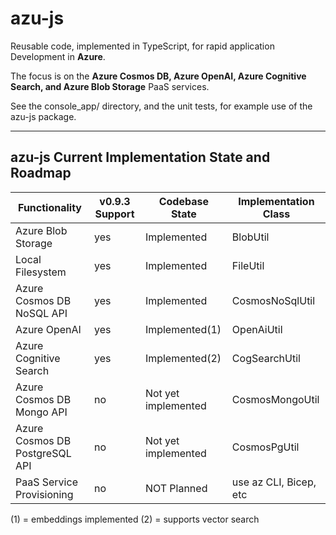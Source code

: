 # azu-js

Reusable code, implemented in TypeScript, for rapid application Development in **Azure**.

The focus is on the **Azure Cosmos DB, Azure OpenAI, Azure Cognitive Search, and Azure Blob Storage** PaaS services.

See the console_app/ directory, and the unit tests, for example use of the azu-js package.

---

## azu-js Current Implementation State and Roadmap

| Functionality                   | v0.9.3 Support | Codebase State       | Implementation Class   |
| ------------------------------- | -------------- | -------------------- | ---------------------- |
| Azure Blob Storage              | yes            | Implemented          | BlobUtil               |
| Local Filesystem                | yes            | Implemented          | FileUtil               |
| Azure Cosmos DB NoSQL API       | yes            | Implemented          | CosmosNoSqlUtil        |
| Azure OpenAI                    | yes            | Implemented(1)       | OpenAiUtil             |
| Azure Cognitive Search          | yes            | Implemented(2)       | CogSearchUtil          |
| Azure Cosmos DB Mongo API       | no             | Not yet implemented  | CosmosMongoUtil        |
| Azure Cosmos DB PostgreSQL API  | no             | Not yet implemented  | CosmosPgUtil           |
| PaaS Service Provisioning       | no             | NOT Planned          | use az CLI, Bicep, etc |

(1) = embeddings implemented
(2) = supports vector search
